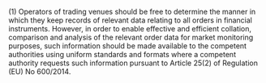 (1) Operators of trading venues should be free to determine the manner in which they keep records of relevant data relating to all orders in financial instruments. However, in order to enable effective and efficient collation, comparison and analysis of the relevant order data for market monitoring purposes, such information should be made available to the competent authorities using uniform standards and formats where a competent authority requests such information pursuant to Article 25(2) of Regulation (EU) No 600/2014.